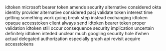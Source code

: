 idtoken microsoft bearer token amends security alternative considered okta identity provider alternative considered pacj validate token interest time getting something work going break step instead exchanging idtoken opaque accesstoken client always send idtoken bearer token proper validation idtoken still occur consequence security implication uncertain definitely idtoken inteded unclear much googling security hole ifwhen actual delegated authorization especially graph api revisit acquire accesstokens